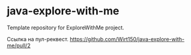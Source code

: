 # java-explore-with-me
Template repository for ExploreWithMe project.

Ссылка на пул-реквест.
https://github.com/Wirt150/java-explore-with-me/pull/2